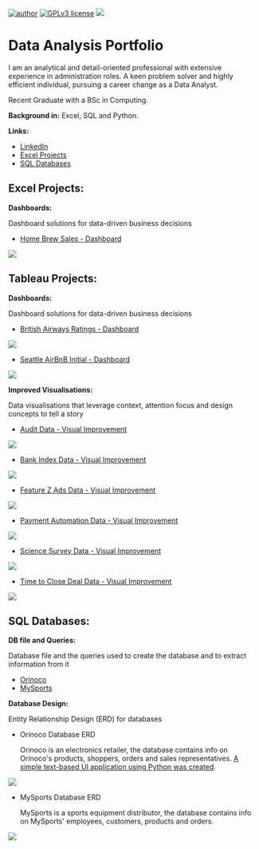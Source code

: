 [![author](https://img.shields.io/badge/author-DouglasLink-red.svg)](https://www.linkedin.com/in/douglas-dezordi-link-813b86170/) [![GPLv3 license](https://img.shields.io/badge/License-GPLv3-blue.svg)](http://perso.crans.org/besson/LICENSE.html)
  <img src="/images/DA banner.jpg" >
</p>

# Data Analysis Portfolio

I am an analytical and detail-oriented professional with extensive experience in administration roles. A keen problem solver and highly efficient individual, pursuing a career change as a Data Analyst.</p>
Recent Graduate with a BSc in Computing.

**Background in:** Excel, SQL and Python. 

**Links:**
* [LinkedIn](https://bit.ly/3pjKRMo)
* [Excel Projects](#excel-projects)
* [SQL Databases](#sql-databases)

## Excel Projects:

**Dashboards:** </p>
Dashboard solutions for data-driven business decisions 

* [Home Brew Sales - Dashboard](https://github.com/DougLink/DataAnalysis/blob/main/Excel/Coffee%20Shop%20Sales%20-%20Dashboard.xlsx)
<img src="https://github.com/DougLink/DataAnalysis/blob/main/images/Home%20Brew%20Dashboard.jpg" >

## Tableau Projects:

**Dashboards:** </p>
Dashboard solutions for data-driven business decisions 

* [British Airways Ratings - Dashboard](https://public.tableau.com/views/BAReviews_17311637644780/Dashboard1?:language=en-US&:sid=&:redirect=auth&:display_count=n&:origin=viz_share_link)
<img src="https://github.com/DougLink/DataAnalysis/blob/main/images/Seattle%20AirBnB%20-%20Initial.png" >

* [Seattle AirBnB Initial - Dashboard](https://public.tableau.com/views/SeattleAirBnB-InitialDashboard/Dashboard1?:language=en-US&:sid=&:redirect=auth&:display_count=n&:origin=viz_share_link)
<img src="https://github.com/DougLink/DataAnalysis/blob/main/images/British%20Airways%20Reviews%20-%20Dashboard.png" >

**Improved Visualisations:** </p>
Data visualisations that leverage context, attention focus and design concepts to tell a story

* [Audit Data - Visual Improvement](https://github.com/DougLink/DataAnalysis/blob/main/Excel/Audit%20Data.xlsx)
<img src="https://github.com/DougLink/DataAnalysis/blob/main/images/Audit%20-%20Improved.jpg" >

* [Bank Index Data - Visual Improvement](https://github.com/DougLink/DataAnalysis/blob/main/Excel/Bank%20Index%20Data.xlsx)
<img src="https://github.com/DougLink/DataAnalysis/blob/main/images/Bank%20Index%20-%20Improved.jpg" >

* [Feature Z Ads Data - Visual Improvement](https://github.com/DougLink/DataAnalysis/blob/main/Excel/Feature%20Z%20Ads%20Data.xlsx)
<img src="https://github.com/DougLink/DataAnalysis/blob/main/images/Feature%20Z%20Ads%20-%20Improved.jpg" >

* [Payment Automation Data - Visual Improvement](https://github.com/DougLink/DataAnalysis/blob/main/Excel/Payment%20Automation%20Data.xlsx)
<img src="https://github.com/DougLink/DataAnalysis/blob/main/images/Payment%20Automation%20-%20Improved.jpg" >

* [Science Survey Data - Visual Improvement](https://github.com/DougLink/DataAnalysis/blob/main/Excel/Science%20Survey%20Data.xlsx)
<img src="https://github.com/DougLink/DataAnalysis/blob/main/images/Science%20Survey%20-%20Improved.png" >

* [Time to Close Deal Data - Visual Improvement](https://github.com/DougLink/DataAnalysis/blob/main/Excel/Time%20to%20Close%20Deal%20Data.xlsx)
<img src="https://github.com/DougLink/DataAnalysis/blob/main/images/Time%20to%20Close%20Deal%20-%20Improved.jpg" >

## SQL Databases:

**DB file and Queries:** </p>
Database file and the queries used to create the database and to extract information from it

* [Orinoco](https://github.com/DougLink/DataAnalysis/tree/main/SQL/Orinoco)
* [MySports](https://github.com/DougLink/DataAnalysis/tree/main/SQL/MySports)

**Database Design:** </p>
Entity Relationship Design (ERD) for databases

* Orinoco Database ERD </p>
Orinoco is an electronics retailer, the database contains info on Orinoco's products, shoppers, orders and sales representatives. [A simple text-based UI application using Python was created](https://github.com/DougLink/Orinoco).
<img src="https://github.com/DougLink/DataAnalysis/blob/main/images/Orinoco-ERD.jpg" >

* MySports Database ERD </p>
MySports is a sports equipment distributor, the database contains info on MySports' employees, customers, products and orders.
<img src="https://github.com/DougLink/DataAnalysis/blob/main/images/MYSports%20-%20ERD.jpg" >
